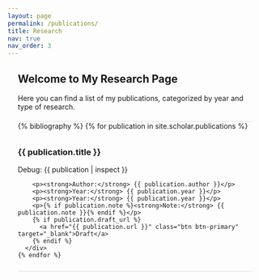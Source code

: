 ```yaml
---
layout: page
permalink: /publications/
title: Research
nav: true
nav_order: 3
---
```


<!-- _pages/publications.md -->

<div class="publications">

  <!-- Custom Introduction -->
  <section class="introduction">
    <h2>Welcome to My Research Page</h2>
    <p>Here you can find a list of my publications, categorized by year and type of research.</p>
  </section>

  <!-- Publications List -->
  <section class="publications-list">
    {% bibliography %}
    {% for publication in site.scholar.publications %}
      <div class="publication-item">
        <h3>{{ publication.title }}</h3>
        <p>Debug: {{ publication | inspect }}</p>

        <p><strong>Author:</strong> {{ publication.author }}</p>
        <p><strong>Year:</strong> {{ publication.year }}</p>
        <p><strong>Year:</strong> {{ publication.year }}</p>
        <p>{% if publication.note %}<strong>Note:</strong> {{ publication.note }}{% endif %}</p>
        {% if publication.draft_url %}
          <a href="{{ publication.url }}" class="btn btn-primary" target="_blank">Draft</a>
        {% endif %}
      </div>
    {% endfor %}
  </section>
</div>

<!-- Add CSS styles for better formatting (optional) -->
<style>
  .publications {
    margin: 20px;
  }
  .introduction {
    margin-bottom: 20px;
  }
  .publications-list {
    border-top: 1px solid #ddd;
  }
  .publication-item {
    padding: 10px 0;
    border-bottom: 1px solid #ddd;
  }
  .btn {
    display: inline-block;
    padding: 0.5rem 1rem;
    font-size: 1rem;
    border-radius: 0.25rem;
    text-align: center;
    color: #fff;
    background-color: #007bff;
    text-decoration: none;
  }
  .btn:hover {
    background-color: #0056b3;
  }
</style>
